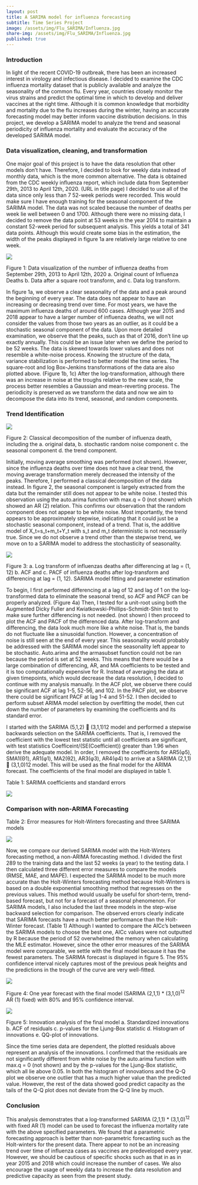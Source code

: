 ```yaml
---
layout: post
title: A SARIMA model for influenza forecasting
subtitle: Time Series Project
image: /assets/img/Flu_SARIMA/Influenza.jpg
share-img: /assets/img/Flu_SARIMA/Influenza.jpg
published: true
---
```


### Introduction
In light of the recent COVID-19 outbreak, there has been an increased interest in virology and infectious disease. I decided to examine the CDC influenza mortality dataset that is publicly available and analyze the seasonality of the common flu. Every year, countries closely monitor the virus strains and predict the optimal time in which to develop and deliver vaccines at the right time. Although it is common knowledge that morbidity and mortality due to the flu increases during the winter, having an accurate forecasting model may better inform vaccine distribution decisions. In this project, we develop a SARIMA model to analyze the trend and seasonal periodicity of influenza mortality and evaluate the accuracy of the developed SARIMA model.

### Data visualization, cleaning, and transformation
One major goal of this project is to have the data resolution that other models don’t have. Therefore, I decided to look for weekly data instead of monthly data, which is the more common alternative. The data is obtained from the CDC weekly influenza report, which include data from September 29th, 2013 to April 12th, 2020. (URL in title page) I decided to use all of the data since only less than 7 52-week periods were recorded. This would make sure I have enough training for the seasonal component of the SARIMA model. The data was not scaled because the number of deaths per week lie well between 0 and 1700. Although there were no missing data, I decided to remove the data point at 53 weeks in the year 2014 to maintain a constant 52-week period for subsequent analysis. This yields a total of 341 data points. Although this would create some bias in the estimation, the width of the peaks displayed in figure 1a are relatively large relative to one week.

![](/assets/img/Flu_SARIMA/figure_1.png)

Figure 1: Data visualization of the number of influenza deaths from September 29th, 2013 to April 12th, 2020 a. Original count of Influenza Deaths b. Data after a square root transform, and c. Data log transform.

In figure 1a, we observe a clear seasonality of the data and a peak around the beginning of every year. The data does not appear to have an increasing or decreasing trend over time. For most years, we have the maximum influenza deaths of around 600 cases. Although year 2015 and 2018 appear to have a larger number of influenza deaths, we will not consider the values from those two years as an outlier, as it could be a stochastic seasonal component of the data. Upon more detailed examination, we observe that the peaks, such as that of 2016, don’t line up exactly annually. This could be an issue later when we define the period to be 52 weeks. The data is skewed towards lower values and does not resemble a white-noise process. Knowing the structure of the data, variance stabilization is performed to better model the time series. The square-root and log Box-Jenkins transformations of the data are also plotted above. (Figure 1b, 1c) After the log-transformation, although there was an increase in noise at the troughs relative to the new scale, the process better resembles a Gaussian and mean-reverting process. The periodicity is preserved as we transform the data and now we aim to decompose the data into its trend, seasonal, and random components.

### Trend Identification
 
![](/assets/img/Flu_SARIMA/figure_2.png)

Figure 2: Classical decomposition of the number of influenza death, including the a. original data, b. stochastic random noise component c. the seasonal component d. the trend component.

Initially, moving average smoothing was performed (not shown). However, since the influenza deaths over time does not have a clear trend, the moving average transformation merely decreased the intensity of the peaks. Therefore, I performed a classical decomposition of the data instead. In figure 2, the seasonal component is largely extracted from the data but the remainder still does not appear to be white noise. I tested this observation using the auto.arima function with max.q = 0 (not shown) which showed an AR (2) relation. This confirms our observation that the random component does not appear to be white noise. Most importantly, the trend appears to be approximately stepwise, indicating that it could just be a stochastic seasonal component, instead of a trend. That is, the additive model of X_t=s_t+m_t+Y_t with s_t and m_t deterministic is not necessarily true. Since we do not observe a trend other than the stepwise trend, we move on to a SARIMA model to address the stochasticity of seasonality.
 
![](/assets/img/Flu_SARIMA/figure_3.png)

Figure 3: a. Log transform of influenzas deaths after differencing at lag = (1, 12) b. ACF and c. PACF of influenza deaths after log-transform and differencing at lag = (1, 12).
SARIMA model fitting and parameter estimation

To begin, I first performed differencing at a lag of 12 and lag of 1 on the log-transformed data to eliminate the seasonal trend, so ACF and PACF can be properly analyzed. (Figure 4a) Then, I tested for a unit-root using both the Augmented Dicky Fuller and Kwiatkowski-Phillips-Schmidt-Shin test to make sure further differencing is not needed. (not shown) I then proceed to plot the ACF and PACF of the differenced data. After log-transform and differencing, the data look much more like a white noise. That is, the bands do not fluctuate like a sinusoidal function. However, a concentration of noise is still seen at the end of every year. This seasonality would probably be addressed with the SARIMA model since the seasonality left appear to be stochastic. Auto.arima and the armasubset function could not be ran because the period is set at 52 weeks. This means that there would be a large combination of differencing, AR, and MA coefficients to be tested and it is too computationally expensive for R. Instead of averaging the data at given timepoints, which would decrease the data resolution, I decided to continue with my analysis manually. In the ACF plot, we observe there could be significant ACF at lag 1-5, 52-56, and 102. In the PACF plot, we observe there could be significant PACF at lag 1-4 and 51-52. I then decided to perform subset ARIMA model selection by overfitting the model, then cut down the number of parameters by examining the coefficients and its standard error.

I started with the SARIMA (5,1,2)  (3,1,1)12 model and performed a stepwise backwards selection on the SARIMA coefficients. That is, I removed the coefficient with the lowest test statistic until all coefficients are significant, with test statistics Coefficeint/(SE(Coefficient)) greater than 1.96 when derive the adequate model. In order, I removed the coefficients for AR5(φ5), SMA1(Θ1), AR1(φ1), MA2(θ2), AR3(φ3), AR4(φ4) to arrive at a SARIMA (2,1,1)  (3,1,0)12 model. This will be used as the final model for the ARIMA forecast. The coefficients of the final model are displayed in table 1.

Table 1: SARIMA coefficients and standard errors

![](/assets/img/Flu_SARIMA/table_1.png)

### Comparison with non-ARIMA Forecasting

Table 2: Error measures for Holt-Winters forecasting and three SARIMA models

![](/assets/img/Flu_SARIMA/table_2.png)

Now, we compare our derived SARIMA model with the Holt-Winters forecasting method, a non-ARIMA forecasting method. I divided the first 289 to the training data and the last 52 weeks (a year) to the testing data. I then calculated three different error measures to compare the models (RMSE, MAE, and MAPE). I expected the SARIMA model to be much more accurate than the Holt-Winters forecasting method because Holt-Winters is based on a double exponential smoothing method that regresses on the previous values. This method would usually be useful for short-term, trend-based forecast, but not for a forecast of a seasonal phenomenon. For SARIMA models, I also included the last three models in the step-wise backward selection for comparison. The observed errors clearly indicate that SARIMA forecasts have a much better performance than the Holt-Winter forecast. (Table 1) Although I wanted to compare the AICc’s between the SARIMA models to choose the best one, AICc values were not outputted by R because the period of 52 overwhelmed the memory when calculating the MLE estimator. However, since the other error measures of the SARIMA model were comparable, we settle with the final model because it has the fewest parameters. The SARIMA forecast is displayed in figure 5. The 95% confidence interval nicely captures most of the previous peak heights and the predictions in the trough of the curve are very well-fitted.
 
![](/assets/img/Flu_SARIMA/figure_4.png)

Figure 4: One year forecast with the final model (SARIMA (2,1,1) * (3,1,0)<sup>12</sup> AR (1) fixed) with 80% and 95% confidence interval.

![](/assets/img/Flu_SARIMA/figure_5.png)

Figure 5: Innovation analysis of the final model a. Standardized innovations b. ACF of residuals c. p-values for the Ljung-Box statistic d. Histogram of innovations e. QQ-plot of innovations.

Since the time series data are dependent, the plotted residuals above represent an analysis of the innovations. I confirmed that the residuals are not significantly different from white noise by the auto.arima function with max.q = 0 (not shown) and by the p-values for the Ljung-Box statistic, which all lie above 0.05. In both the histogram of innovations and the Q-Q plot we observe one outlier that has a much higher value than the predicted value. However, the rest of the data showed good predict capacity as the tails of the Q-Q plot does not deviate from the Q-Q line by much.

### Conclusion
This analysis demonstrates that a log-transformed SARIMA (2,1,1) * (3,1,0)<sup>12</sup> with fixed AR (1) model can be used to forecast the influenza mortality rate with the above specified parameters. We found that a parametric forecasting approach is better than non-parametric forecasting such as the Holt-winters for the present data. There appear to not be an increasing trend over time of influenza cases as vaccines are predeveloped every year. However, we should be cautious of specific shocks such as that in as in year 2015 and 2018 which could increase the number of cases. We also encourage the usage of weekly data to increase the data resolution and predictive capacity as seen from the present study.
